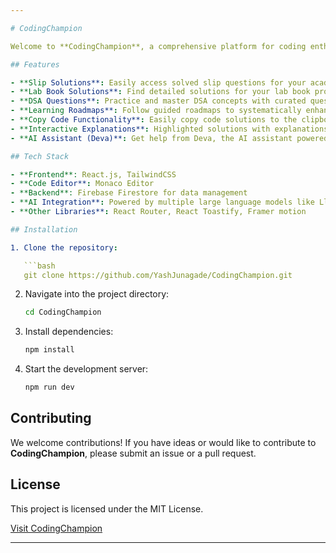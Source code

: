 ```yaml
---

# CodingChampion

Welcome to **CodingChampion**, a comprehensive platform for coding enthusiasts, students, and professionals! This project aims to provide solutions for slip and lab book problems, Data Structures and Algorithms (DSA) questions, and personalized learning roadmaps to enhance coding skills.

## Features

- **Slip Solutions**: Easily access solved slip questions for your academic requirements.
- **Lab Book Solutions**: Find detailed solutions for your lab book problems with well-explained code and concepts.
- **DSA Questions**: Practice and master DSA concepts with curated questions and solutions.
- **Learning Roadmaps**: Follow guided roadmaps to systematically enhance your coding knowledge and skills.
- **Copy Code Functionality**: Easily copy code solutions to the clipboard.
- **Interactive Explanations**: Highlighted solutions with explanations and accompanying images.
- **AI Assistant (Deva)**: Get help from Deva, the AI assistant powered by multiple large language models.

## Tech Stack

- **Frontend**: React.js, TailwindCSS
- **Code Editor**: Monaco Editor
- **Backend**: Firebase Firestore for data management
- **AI Integration**: Powered by multiple large language models like Llama-3.1-70B, Llama-3.1-8B, Gemma2-9B, and Gemma-7B for solution explanations
- **Other Libraries**: React Router, React Toastify, Framer motion

## Installation

1. Clone the repository:

   ```bash
   git clone https://github.com/YashJunagade/CodingChampion.git
   ```

2. Navigate into the project directory:

   ```bash
   cd CodingChampion
   ```

3. Install dependencies:

   ```bash
   npm install
   ```

4. Start the development server:
   ```bash
   npm run dev
   ```

## Contributing

We welcome contributions! If you have ideas or would like to contribute to **CodingChampion**, please submit an issue or a pull request.

## License

This project is licensed under the MIT License.

[Visit CodingChampion](https://codingchampion.in)

---
```

